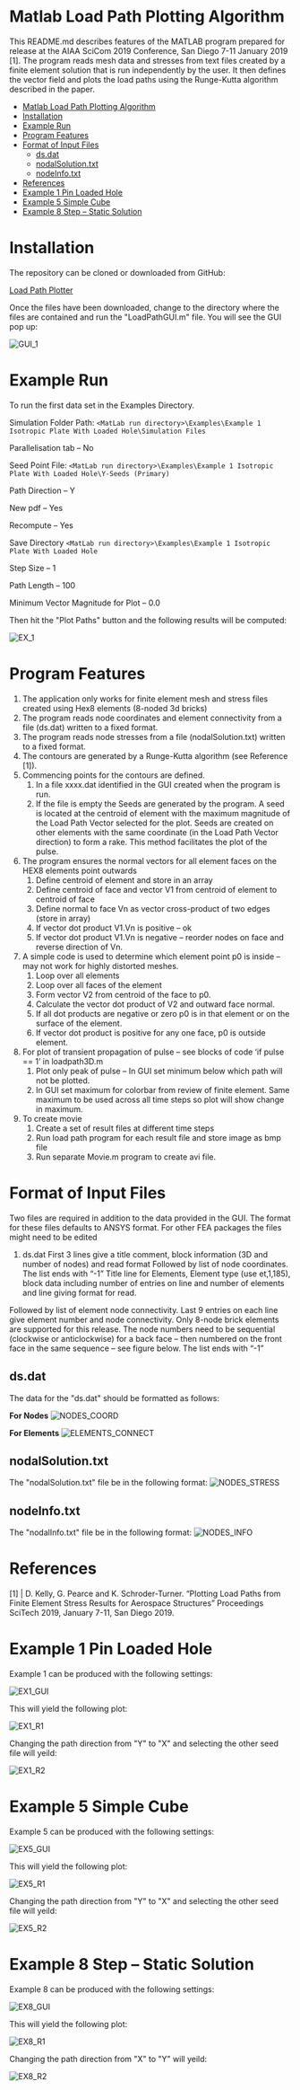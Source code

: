 # Matlab Load Path Plotting Algorithm

This README.md describes features of the MATLAB program prepared for release at the AIAA SciCom 2019 Conference, San Diego 7-11 January 2019 [1]. The program reads mesh data and stresses from text files created by a finite element solution that is run independently by the user. It then defines the vector field and plots the load paths using the Runge-Kutta algorithm described in the paper.

- [Matlab Load Path Plotting Algorithm](#matlab-load-path-plotting-algorithm)
- [Installation](#installation)
- [Example Run](#example-run)
- [Program Features](#program-features)
- [Format of Input Files](#format-of-input-files)
  - [ds.dat](#dsdat)
  - [nodalSolution.txt](#nodalsolutiontxt)
  - [nodeInfo.txt](#nodeinfotxt)
- [References](#references)
- [Example 1 Pin Loaded Hole](#example-1-pin-loaded-hole)
- [Example 5 Simple Cube](#example-5-simple-cube)
- [Example 8 Step – Static Solution](#example-8-step-%E2%80%93-static-solution)

# Installation

The repository can be cloned or downloaded from GitHub:

[Load Path Plotter](https://github.com/GarthPearce/LoadPathMATLAB)

Once the files have been downloaded, change to the directory where the files are contained and run the &quot;LoadPathGUI.m&quot; file. You will see the GUI pop up:

![GUI_1](markdown/img/gui1.png)

# Example Run

To run the first data set in the Examples Directory.

Simulation Folder Path:
`<MatLab run directory>\Examples\Example 1 Isotropic Plate With Loaded Hole\Simulation Files`

Parallelisation tab – No

Seed Point File:
`<MatLab run directory>\Examples\Example 1 Isotropic Plate With Loaded Hole\Y-Seeds (Primary)`

Path Direction – Y

New pdf – Yes

Recompute – Yes

Save Directory
`<MatLab run directory>\Examples\Example 1 Isotropic Plate With Loaded Hole`

Step Size – 1

Path Length – 100

Minimum Vector Magnitude for Plot – 0.0

Then hit the &quot;Plot Paths&quot; button and the following results will be computed:

![EX_1](markdown/img/ex1.png)

# Program Features

1. The application only works for finite element mesh and stress files created using Hex8 elements (8-noded 3d bricks)
2. The program reads node coordinates and element connectivity from a file (ds.dat)  written to a fixed format.
3. The program reads node stresses from a file (nodalSolution.txt) written to a fixed format.
4. The contours are generated by a Runge-Kutta algorithm (see Reference [1]).
5. Commencing points for the contours are defined.
   1. In a file xxxx.dat identified in the GUI created when the program is run.
   2. If the file is empty the Seeds are generated by the program. A seed is located at the centroid of element with the maximum magnitude of the Load Path Vector selected for the plot. Seeds are created on other elements with the same coordinate (in the Load Path Vector direction) to form a rake.  This method facilitates the plot of the pulse.
6. The program ensures the normal vectors for all element faces  on the HEX8 elements point outwards
   1. Define centroid of element and store in an array
   2. Define centroid of face and vector V1 from centroid of element to centroid of face
   3. Define normal to face Vn as vector cross-product of two edges (store in array)
   4. If vector dot product V1.Vn is positive – ok
   5. If vector dot product V1.Vn is negative – reorder nodes on face and reverse direction of Vn.
7. A simple code is used to determine which element point p0 is inside – may not work for highly distorted meshes.
   1. Loop over all elements
   2. Loop over all faces of the element
   3. Form vector V2 from centroid of the face to p0.
   4. Calculate the vector dot product of V2 and outward face normal.
   5. If all dot products are negative or zero p0 is in that element or on the surface of the element.
   6. If vector dot product is positive for any one face, p0 is outside element.
8. For plot of transient propagation of pulse – see blocks of code ‘if pulse == 1’ in loadpath3D.m
   1. Plot only peak of pulse – In GUI set minimum below which path will not be plotted.
   2. In GUI set maximum for colorbar from review of finite element. Same maximum to be used across all time steps so plot will show change in maximum.
9. To create movie
   1.  Create a set of result files at different time steps
   2.  Run load path program for each result file and store image as bmp file
   3.  Run separate Movie.m program to create avi file.


# Format of Input Files

Two files are required in addition to the data provided in the GUI.  The format for these files defaults to ANSYS format. For other FEA packages the files might need to be edited
1. ds.dat
First 3 lines give a title comment, block information (3D and number of nodes) and read format
Followed by list of node coordinates.
The list ends with “-1”
Title line for Elements, Element type (use et,1,185), block data including number of entries on line and number of elements and line giving format for read.

Followed by list of element node connectivity. Last 9 entries on each line give element number and node connectivity. Only 8-node brick elements are supported for this release. The node numbers need to be sequential (clockwise or anticlockwise) for a back face – then numbered on the front face in the same sequence – see figure below.
The list ends with “-1”

## ds.dat
The data for the &quot;ds.dat&quot; should be formatted as follows:

**For Nodes**
![NODES_COORD](markdown/img/nodes.png)

**For Elements**
![ELEMENTS_CONNECT](markdown/img/elements.png)

## nodalSolution.txt

The &quot;nodalSolution.txt&quot; file be in the following format:
![NODES_STRESS](markdown/img/nodalSolution.png)

## nodeInfo.txt

The &quot;nodalInfo.txt&quot; file be in the following format:
![NODES_INFO](markdown/img/nodeInfo.png)

# References
[1] | D. Kelly, G. Pearce and K. Schroder-Turner.  “Plotting Load Paths from Finite Element Stress Results for Aerospace Structures” Proceedings SciTech 2019, January 7-11, San Diego 2019.

# Example 1  Pin Loaded Hole

Example 1 can be produced with the following settings:

![EX1_GUI](markdown/img/examples/ex1/gui.png)

This will yield the following plot:

![EX1_R1](markdown/img/examples/ex1/result1.png)

Changing the path direction from &quot;Y&quot; to &quot;X&quot; and selecting the other seed file will yeild:

![EX1_R2](markdown/img/examples/ex1/result2.png)

# Example 5 Simple Cube

Example 5 can be produced with the following settings:

![EX5_GUI](markdown/img/examples/ex5/gui.png)

This will yield the following plot:

![EX5_R1](markdown/img/examples/ex5/result1.png)

Changing the path direction from &quot;Y&quot; to &quot;X&quot; and selecting the other seed file will yeild:

![EX5_R2](markdown/img/examples/ex5/result2.png)

# Example 8 Step – Static Solution

Example 8 can be produced with the following settings:

![EX8_GUI](markdown/img/examples/ex8/gui.png)

This will yield the following plot:

![EX8_R1](markdown/img/examples/ex8/result1.png)

Changing the path direction from &quot;X&quot; to &quot;Y&quot; will yeild:

![EX8_R2](markdown/img/examples/ex8/result2.png)
